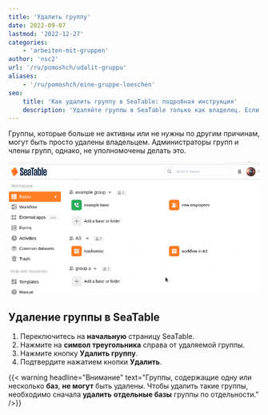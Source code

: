 ```yaml
---
title: 'Удалить группу'
date: 2022-09-07
lastmod: '2022-12-27'
categories:
    - 'arbeiten-mit-gruppen'
author: 'nsc2'
url: '/ru/pomoshch/udalit-gruppu'
aliases:
    - '/ru/pomoshch/eine-gruppe-loeschen'
seo:
    title: 'Как удалить группу в SeaTable: подробная инструкция'
    description: 'Удаляйте группы в SeaTable только как владелец. Если в группе есть базы, сначала удалите их. Следуйте этим шагам для безопасного удаления.'
---
```


Группы, которые больше не активны или не нужны по другим причинам, могут быть просто удалены владельцем. Администраторы групп и члены групп, однако, не уполномочены делать это.

![Удалить группу](images/delete-a-group-1.gif)

## Удаление группы в SeaTable

1. Переключитесь на **начальную** страницу SeaTable.
2. Нажмите на **символ треугольника** справа от удаляемой группы.
3. Нажмите кнопку **Удалить группу**.
4. Подтвердите нажатием кнопки **Удалить**.

{{< warning  headline="Внимание"  text="Группы, содержащие одну или несколько **баз**, **не могут** быть удалены. Чтобы удалить такие группы, необходимо сначала **удалить** **отдельные базы** группы по отдельности." />}}
